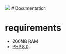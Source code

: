 
<img src= "https://github.com/phpPlus-Officiall/phpPlus/blob/main/baselogo.jpg">
# Documentation

# requirements
 -  200MB RAM
 -  <a href= "https://www.php.net/downloads.php"> PHP 8.0 </a>

